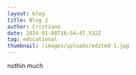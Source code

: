 ```yaml
---
layout: blog
title: Blog 2
author: Cristiano
date: 2024-01-08T16:54:47.532Z
tag: educational
thumbnail: /images/uploads/edited-1.jpg
---
```

nothin much